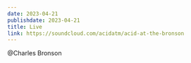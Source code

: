 ```yaml
---
date: 2023-04-21
publishdate: 2023-04-21
title: Live
link: https://soundcloud.com/acidatm/acid-at-the-bronson
---
```

@Charles Bronson
